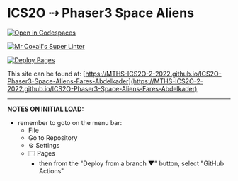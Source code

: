 # ICS2O ⇢ Phaser3 Space Aliens

[![Open in Codespaces](https://classroom.github.com/assets/launch-codespace-7f7980b617ed060a017424585567c406b6ee15c891e84e1186181d67ecf80aa0.svg)](https://classroom.github.com/open-in-codespaces?assignment_repo_id=10910368)

[![Mr Coxall's Super Linter](https://github.com/MTHS-ICS2O-2-2022/ICS2O-Phaser3-Space-Aliens-Fares-Abdelkader/workflows/Mr%20Coxall's%20Super%20Linter/badge.svg)](https://github.com/MTHS-ICS2O-2-2022/ICS2O-Phaser3-Space-Aliens-Fares-Abdelkader/actions)

[![Deploy Pages](https://github.com/MTHS-ICS2O-2-2022/ICS2O-Phaser3-Space-Aliens-Fares-Abdelkader/workflows/Deploy%20Pages/badge.svg)](https://github.com/MTHS-ICS2O-2-2022/ICS2O-Phaser3-Space-Aliens-Fares-Abdelkader/actions)

This site can be found at: [https://MTHS-ICS2O-2-2022.github.io/ICS2O-Phaser3-Space-Aliens-Fares-Abdelkader](https://MTHS-ICS2O-2-2022.github.io/ICS2O-Phaser3-Space-Aliens-Fares-Abdelkader)

---

**NOTES ON INITIAL LOAD:**
- remember to goto on the menu bar:
  - File
  - Go to Repository
  - ⚙ Settings
  - 🗔 Pages
    - then from the "Deploy from a branch ▼" button, select "GitHub Actions"
